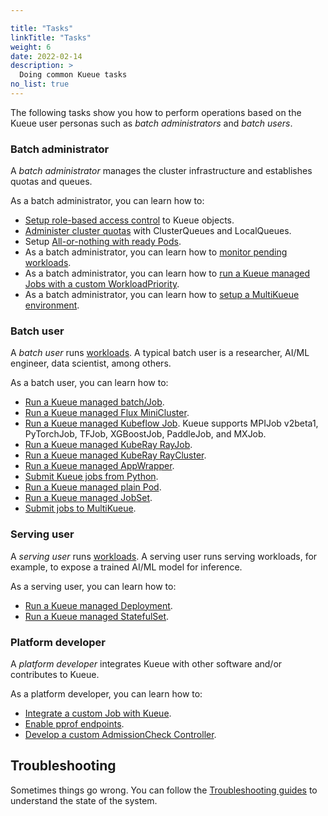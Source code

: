 ```yaml
---

title: "Tasks"
linkTitle: "Tasks"
weight: 6
date: 2022-02-14
description: >
  Doing common Kueue tasks
no_list: true
---
```


The following tasks show you how to perform operations based on the Kueue user
personas such as _batch administrators_ and _batch users_.

### Batch administrator

A _batch administrator_ manages the cluster infrastructure and establishes
quotas and queues.

As a batch administrator, you can learn how to:

- [Setup role-based access control](manage/rbac)
  to Kueue objects.
- [Administer cluster quotas](manage/administer_cluster_quotas) with ClusterQueues and LocalQueues.
- Setup [All-or-nothing with ready Pods](manage/setup_wait_for_pods_ready).
- As a batch administrator, you can learn how to
  [monitor pending workloads](manage/monitor_pending_workloads).
- As a batch administrator, you can learn how to [run a Kueue managed Jobs with a custom WorkloadPriority](manage/run_job_with_workload_priority).
- As a batch administrator, you can learn how to [setup a MultiKueue environment](manage/setup_multikueue).

### Batch user

A _batch user_ runs [workloads](/docs/concepts/workload). A typical
batch user is a researcher, AI/ML engineer, data scientist, among others.

As a batch user, you can learn how to:
- [Run a Kueue managed batch/Job](run/jobs).
- [Run a Kueue managed Flux MiniCluster](run/flux_miniclusters).
- [Run a Kueue managed Kubeflow Job](run/kubeflow).
  Kueue supports MPIJob v2beta1, PyTorchJob, TFJob, XGBoostJob, PaddleJob, and MXJob.
- [Run a Kueue managed KubeRay RayJob](run/rayjobs).
- [Run a Kueue managed KubeRay RayCluster](run/rayclusters).
- [Run a Kueue managed AppWrapper](run/appwrappers).
- [Submit Kueue jobs from Python](run/python_jobs).
- [Run a Kueue managed plain Pod](run/plain_pods).
- [Run a Kueue managed JobSet](run/jobsets).
- [Submit jobs to MultiKueue](run/multikueue).

### Serving user

A _serving user_ runs [workloads](/docs/concepts/workload). 
A serving user runs serving workloads, for example, to expose a trained AI/ML model for inference.

As a serving user, you can learn how to:
- [Run a Kueue managed Deployment](run/deployment).
- [Run a Kueue managed StatefulSet](run/statefulset).

### Platform developer

A _platform developer_ integrates Kueue with other software and/or contributes to Kueue.

As a platform developer, you can learn how to:
- [Integrate a custom Job with Kueue](dev/integrate_a_custom_job).
- [Enable pprof endpoints](dev/enabling_pprof_endpoints).
- [Develop a custom AdmissionCheck Controller](dev/develop-acc).

## Troubleshooting

Sometimes things go wrong.
You can follow the [Troubleshooting guides](troubleshooting) to understand the state of the system.
